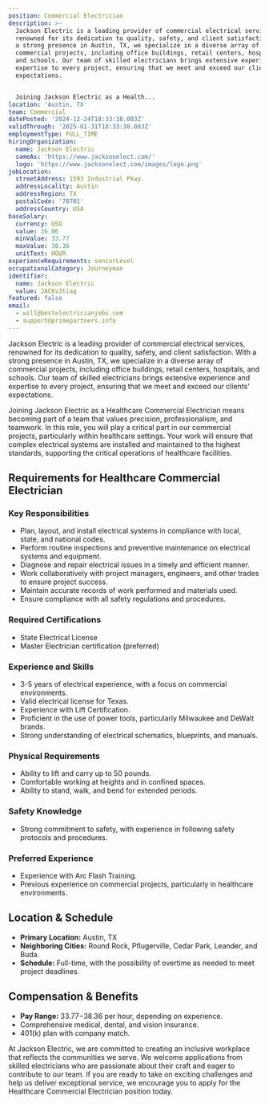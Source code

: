 ```yaml
---
position: Commercial Electrician
description: >-
  Jackson Electric is a leading provider of commercial electrical services,
  renowned for its dedication to quality, safety, and client satisfaction. With
  a strong presence in Austin, TX, we specialize in a diverse array of
  commercial projects, including office buildings, retail centers, hospitals,
  and schools. Our team of skilled electricians brings extensive experience and
  expertise to every project, ensuring that we meet and exceed our clients'
  expectations.


  Joining Jackson Electric as a Health...
location: 'Austin, TX'
team: Commercial
datePosted: '2024-12-24T18:33:38.083Z'
validThrough: '2025-01-31T18:33:38.083Z'
employmentType: FULL_TIME
hiringOrganization:
  name: Jackson Electric
  sameAs: 'https://www.jacksonelect.com/'
  logo: 'https://www.jacksonelect.com/images/logo.png'
jobLocation:
  streetAddress: 1593 Industrial Pkwy.
  addressLocality: Austin
  addressRegion: TX
  postalCode: '78701'
  addressCountry: USA
baseSalary:
  currency: USD
  value: 36.06
  minValue: 33.77
  maxValue: 38.36
  unitText: HOUR
experienceRequirements: seniorLevel
occupationalCategory: Journeyman
identifier:
  name: Jackson Electric
  value: JACKv3tiag
featured: false
email:
  - will@bestelectricianjobs.com
  - support@primepartners.info
---
```




Jackson Electric is a leading provider of commercial electrical services, renowned for its dedication to quality, safety, and client satisfaction. With a strong presence in Austin, TX, we specialize in a diverse array of commercial projects, including office buildings, retail centers, hospitals, and schools. Our team of skilled electricians brings extensive experience and expertise to every project, ensuring that we meet and exceed our clients' expectations.

Joining Jackson Electric as a Healthcare Commercial Electrician means becoming part of a team that values precision, professionalism, and teamwork. In this role, you will play a critical part in our commercial projects, particularly within healthcare settings. Your work will ensure that complex electrical systems are installed and maintained to the highest standards, supporting the critical operations of healthcare facilities.

## Requirements for Healthcare Commercial Electrician

### Key Responsibilities
- Plan, layout, and install electrical systems in compliance with local, state, and national codes.
- Perform routine inspections and preventive maintenance on electrical systems and equipment.
- Diagnose and repair electrical issues in a timely and efficient manner.
- Work collaboratively with project managers, engineers, and other trades to ensure project success.
- Maintain accurate records of work performed and materials used.
- Ensure compliance with all safety regulations and procedures.

### Required Certifications
- State Electrical License
- Master Electrician certification (preferred)

### Experience and Skills
- 3-5 years of electrical experience, with a focus on commercial environments.
- Valid electrical license for Texas.
- Experience with Lift Certification.
- Proficient in the use of power tools, particularly Milwaukee and DeWalt brands.
- Strong understanding of electrical schematics, blueprints, and manuals.

### Physical Requirements
- Ability to lift and carry up to 50 pounds.
- Comfortable working at heights and in confined spaces.
- Ability to stand, walk, and bend for extended periods.

### Safety Knowledge
- Strong commitment to safety, with experience in following safety protocols and procedures.

### Preferred Experience
- Experience with Arc Flash Training.
- Previous experience on commercial projects, particularly in healthcare environments.

## Location & Schedule

- **Primary Location:** Austin, TX
- **Neighboring Cities:** Round Rock, Pflugerville, Cedar Park, Leander, and Buda.
- **Schedule:** Full-time, with the possibility of overtime as needed to meet project deadlines.

## Compensation & Benefits

- **Pay Range:** $33.77-$38.36 per hour, depending on experience.
- Comprehensive medical, dental, and vision insurance.
- 401(k) plan with company match.

At Jackson Electric, we are committed to creating an inclusive workplace that reflects the communities we serve. We welcome applications from skilled electricians who are passionate about their craft and eager to contribute to our team. If you are ready to take on exciting challenges and help us deliver exceptional service, we encourage you to apply for the Healthcare Commercial Electrician position today.
